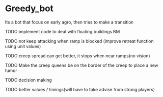 # Greedy_bot

Its a bot that focus on early agro, then tries to make a transition

TODO implement code to deal with floating buildings BM

TODO not keep attacking when ramp is blocked (improve retreat function using unit values)

TODO creep spread can get better, it stops when near ramps(no vision)

TODO Make the creep queens be on the border of the creep to place a new tumor

TODO decision making

TODO better values / timings(will have to take advise from strong players)
